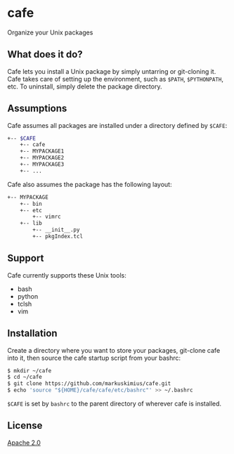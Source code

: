 # cafe
Organize your Unix packages


## What does it do?
Cafe lets you install a Unix package by simply untarring or git-cloning it.
Cafe takes care of setting up the environment, such as `$PATH`, `$PYTHONPATH`,
etc.  To uninstall, simply delete the package directory.


## Assumptions

Cafe assumes all packages are installed under a directory defined by `$CAFE`:

```bash
+-- $CAFE
    +-- cafe
    +-- MYPACKAGE1
    +-- MYPACKAGE2
    +-- MYPACKAGE3
    +-- ...
```

Cafe also assumes the package has the following layout:

```bash
+-- MYPACKAGE
    +-- bin
    +-- etc
        +-- vimrc
    +-- lib
        +-- __init__.py
        +-- pkgIndex.tcl
```


## Support

Cafe currently supports these Unix tools:

* bash
* python
* tclsh
* vim


## Installation
Create a directory where you want to store your packages, git-clone cafe into
it, then source the cafe startup script from your bashrc:

```bash
$ mkdir ~/cafe
$ cd ~/cafe
$ git clone https://github.com/markuskimius/cafe.git
$ echo 'source "${HOME}/cafe/cafe/etc/bashrc"' >> ~/.bashrc
```

`$CAFE` is set by `bashrc` to the parent directory of wherever cafe is installed.


## License

[Apache 2.0]


[Apache 2.0]: <https://github.com/markuskimius/cafe/blob/master/LICENSE>

